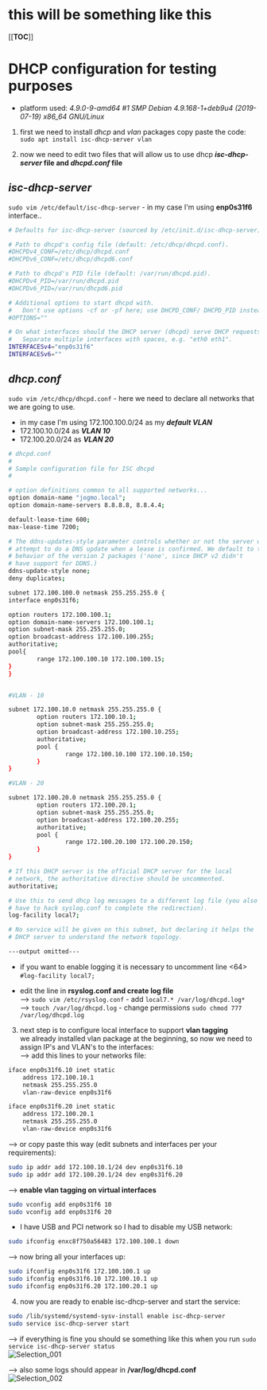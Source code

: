 # this will be something like this
[[__TOC__]]

# DHCP configuration for testing purposes #
* platform used: *4.9.0-9-amd64 #1 SMP Debian 4.9.168-1+deb9u4 (2019-07-19) x86_64 GNU/Linux*

1. first we need to install *dhcp* and *vlan* packages
copy paste the code:  
`sudo apt install isc-dhcp-server vlan`  

2. now we need to edit two files that will allow us to use dhcp ***isc-dhcp-server* file and *dhcpd.conf* file**
## *isc-dhcp-server*  
`sudo vim /etc/default/isc-dhcp-server` - in my case I'm using **enp0s31f6** interface..  
```bash
# Defaults for isc-dhcp-server (sourced by /etc/init.d/isc-dhcp-server)

# Path to dhcpd's config file (default: /etc/dhcp/dhcpd.conf).
#DHCPDv4_CONF=/etc/dhcp/dhcpd.conf
#DHCPDv6_CONF=/etc/dhcp/dhcpd6.conf

# Path to dhcpd's PID file (default: /var/run/dhcpd.pid).
#DHCPDv4_PID=/var/run/dhcpd.pid
#DHCPDv6_PID=/var/run/dhcpd6.pid

# Additional options to start dhcpd with.
#	Don't use options -cf or -pf here; use DHCPD_CONF/ DHCPD_PID instead
#OPTIONS=""

# On what interfaces should the DHCP server (dhcpd) serve DHCP requests?
#	Separate multiple interfaces with spaces, e.g. "eth0 eth1".
INTERFACESv4="enp0s31f6"
INTERFACESv6=""
```


## *dhcp.conf*  
`sudo vim /etc/dhcp/dhcpd.conf` - here we need to declare all networks that we are going to use.

* in my case I'm using 172.100.100.0/24 as my ***default VLAN***
* 172.100.10.0/24 as ***VLAN 10***  
* 172.100.20.0/24 as ***VLAN 20***  
```bash
# dhcpd.conf
#
# Sample configuration file for ISC dhcpd
#

# option definitions common to all supported networks...
option domain-name "jogmo.local";
option domain-name-servers 8.8.8.8, 8.8.4.4;

default-lease-time 600;
max-lease-time 7200;

# The ddns-updates-style parameter controls whether or not the server will
# attempt to do a DNS update when a lease is confirmed. We default to the
# behavior of the version 2 packages ('none', since DHCP v2 didn't
# have support for DDNS.)
ddns-update-style none;
deny duplicates;

subnet 172.100.100.0 netmask 255.255.255.0 {
interface enp0s31f6;

option routers 172.100.100.1;
option domain-name-servers 172.100.100.1;
option subnet-mask 255.255.255.0;
option broadcast-address 172.100.100.255;
authoritative;
pool{
        range 172.100.100.10 172.100.100.15;
}
}


#VLAN - 10

subnet 172.100.10.0 netmask 255.255.255.0 {
        option routers 172.100.10.1;
        option subnet-mask 255.255.255.0;
        option broadcast-address 172.100.10.255;
        authoritative;
        pool {
                range 172.100.10.100 172.100.10.150;
        }
}

#VLAN - 20

subnet 172.100.20.0 netmask 255.255.255.0 {
        option routers 172.100.20.1;
        option subnet-mask 255.255.255.0;
        option broadcast-address 172.100.20.255;
        authoritative;
        pool {
                range 172.100.20.100 172.100.20.150;
        }
}

# If this DHCP server is the official DHCP server for the local
# network, the authoritative directive should be uncommented.
authoritative;

# Use this to send dhcp log messages to a different log file (you also
# have to hack syslog.conf to complete the redirection).
log-facility local7;

# No service will be given on this subnet, but declaring it helps the
# DHCP server to understand the network topology.

---output omitted---
```  
  
* if you want to enable logging it is necessary to uncomment line <64>  
`#log-facility local7;`  
- edit the line in **rsyslog.conf and create log file**  
--> `sudo vim /etc/rsyslog.conf` - add `local7.* /var/log/dhcpd.log*`  
--> `touch /var/log/dhcpd.log` - change permissions `sudo chmod 777 /var/log/dhcpd.log`  


3. next step is to configure local interface to support **vlan tagging**  
we already installed vlan package at the beginning, so now we need to assign IP's and VLAN's to the interfaces:  
--> add this lines to your networks file:  
```bash
iface enp0s31f6.10 inet static
    address 172.100.10.1
    netmask 255.255.255.0
    vlan-raw-device enp0s31f6

iface enp0s31f6.20 inet static
    address 172.100.20.1
    netmask 255.255.255.0
    vlan-raw-device enp0s31f6
```  
--> or copy paste this way (edit subnets and interfaces per your requirements):  
```bash
sudo ip addr add 172.100.10.1/24 dev enp0s31f6.10
sudo ip addr add 172.100.20.1/24 dev enp0s31f6.20
```
 --> **enable vlan tagging on virtual interfaces**
```bash
sudo vconfig add enp0s31f6 10
sudo vconfig add enp0s31f6 20
```  

* I have USB and PCI network so I had to disable my USB network:
```bash
sudo ifconfig enxc8f750a56483 172.100.100.1 down
```  
--> now bring all your interfaces up:
```bash
sudo ifconfig enp0s31f6 172.100.100.1 up
sudo ifconfig enp0s31f6.10 172.100.10.1 up
sudo ifconfig enp0s31f6.20 172.100.20.1 up
```  

4. now you are ready to enable isc-dhcp-server and start the service:
```bash
sudo /lib/systemd/systemd-sysv-install enable isc-dhcp-server
sudo service isc-dhcp-server start
```  
--> if everything is fine you should se something like this when you run `sudo service isc-dhcp-server status`  
![Selection_001](uploads/28bad52dded29afd442f8c3a45bcd7ba/Selection_001.png)  


--> also some logs should appear in **/var/log/dhcpd.conf**  
![Selection_002](uploads/409a0434fbe5b0843685ae5bd7a42755/Selection_002.png)
